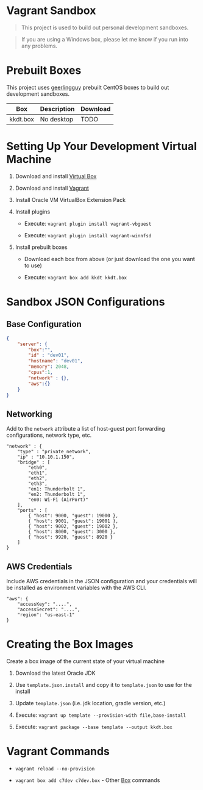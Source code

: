 # Vagrant Sandbox

> This project is used to build out personal development sandboxes.

> If you are using a Windows box, please let me know if you run into any problems.

# Prebuilt Boxes

This project uses [geerlingguy](https://atlas.hashicorp.com/geerlingguy/boxes/centos7) prebuilt CentOS boxes to build out development sandboxes.

| Box                     | Description   | Download                       |
| ----------------------- | ------------- | ------------------------------ |
| kkdt.box                | No desktop    | TODO       |


# Setting Up Your Development Virtual Machine

1. Download and install [Virtual Box](https://www.virtualbox.org/wiki/VirtualBox)

2. Download and install [Vagrant](https://www.vagrantup.com/)

3. Install Oracle VM VirtualBox Extension Pack

4. Install plugins

   - Execute: `vagrant plugin install vagrant-vbguest`

   - Execute: `vagrant plugin install vagrant-winnfsd`

5. Install prebuilt boxes

   - Download each box from above (or just download the one you want to use)

   - Execute: `vagrant box add kkdt kkdt.box`

# Sandbox JSON Configurations

## Base Configuration

```json
{
    "server": {
        "box":"",
        "id" : "dev01",
        "hostname": "dev01",
        "memory": 2048,
        "cpus":1,
        "network" : {},
        "aws":{}
    }
}
```

## Networking

Add to the `network` attribute a list of host-guest port forwarding configurations, network type, etc.

```
"network" : {
    "type" : "private_network",
    "ip" : "10.10.1.150",
    "bridge" : [
        "eth0",
        "eth1",
        "eth2",
        "eth3",
        "en1: Thunderbolt 1",
        "en2: Thunderbolt 1",
        "en0: Wi-Fi (AirPort)"
    ],
    "ports" : [
        { "host": 9000, "guest": 19000 },
        { "host": 9001, "guest": 19001 },
        { "host": 9002, "guest": 19002 },
        { "host": 8000, "guest": 3000 },
        { "host": 9920, "guest": 8920 }
    ]
}
```

## AWS Credentials

Include AWS credentials in the JSON configuration and your credentials will be installed as environment variables with the AWS CLI.

```
"aws": {
    "accessKey": "....",
    "accessSecret": "....",
    "region": "us-east-1"
}
```

# Creating the Box Images

Create a box image of the current state of your virtual machine

1. Download the latest Oracle JDK

2. Use `template.json.install` and copy it to `template.json` to use for the install

3. Update `template.json` (i.e. jdk location, gradle version, etc.)

4. Execute: `vagrant up template --provision-with file,base-install`

5. Execute: `vagrant package --base template --output kkdt.box`

# Vagrant Commands

   - `vagrant reload --no-provision`

   - `vagrant box add c7dev c7dev.box` - Other [Box](https://www.vagrantup.com/docs/cli/box.html) commands
